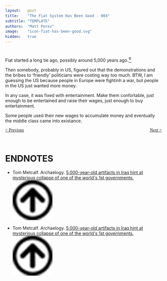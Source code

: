 ```yaml
---
layout:   post
title:    "The Fiat System Has Been Good - 004"
subtitle: "TEMPLATE"
authors:  "Matt Perez"
image:    "icon-fiat-has-been-good.svg"
hidden:   true
---
```


<div style="display:none; ">
 <p>Time for an alternative.</p>
</div>

<h1></h1>
 <p>Fiat started a long tie ago, possibly around 5,000 years ago.<a href="#en01"><sup id="bm01">&hairsp;&nabla;&hairsp;</sup></a></p>
 <p>Then somebody, probably in US, figured out that the demonstrations and the bribes to &lsquo;friendly&rsquo; politicians were costing way too much. BTW, I am guessing the US because people in Europe were fightinh a war, but people in the US just wanted more money.</p>
 <p>In any case, it was fixed with entertainment. Make them confortable, just enough to be entertained and raise their wages, just enough to buy entertainment.</p>
 <p>Some people used their new wages to accumulate money and eventually the middle class came into existance.</p>

<div style="margin-bottom:1in; font-family: American Typewriter, serif; ">
 <span style="float:left; ">
  <a href="https://radicalcompanies.com/2024/12/03/003-the-fiat-system-has-been-good">&lt; Previous</a>
 </span>
 <span style="float:right; ">
  <a href="https://radicalcompanies.com/2024/12/08/005-the-fiat-system-has-been-good">Next &gt;</a>
 </span>
</div>


<h1 class="_section">ENDNOTES</h1>
 <ul>
  <li id="en01">
   <p class="_list-item">
    Tom Metcalf.
    Archaelogy.
    <a href="https://www.livescience.com/archaeology/5000-year-old-artifacts-in-iraq-hint-at-mysterious-collapse-of-one-of-the-worlds-1st-governments?utm_source=Live+Audience&utm_campaign=8caf16c576-nature-briefing-daily-20241209&utm_medium=email&utm_term=0_b27a691814-8caf16c576-51193576" target='_blank'>5,000-year-old artifacts in Iraq hint at mysterious collapse of one of the world's 1st governments.</a>
    <a class="_uparrow" href="#bm01"><img src="/assets/img/arrow-up-icon.png"></a>
   </p>
  </li>
 </ul>
 <ul>
  <li id="en01">
   <p class="_list-item">
    Tom Metcalf.
    Archaelogy.
    <a href="https://www.livescience.com/archaeology/5000-year-old-artifacts-in-iraq-hint-at-mysterious-collapse-of-one-of-the-worlds-1st-governments?utm_source=Live+Audience&utm_campaign=8caf16c576-nature-briefing-daily-20241209&utm_medium=email&utm_term=0_b27a691814-8caf16c576-51193576" target='_blank'>5,000-year-old artifacts in Iraq hint at mysterious collapse of one of the world's 1st governments.</a>
    <a class="_uparrow" href="#bm01"><img src="/assets/img/arrow-up-icon.png"></a>
   </p>
  </li>
 </ul>